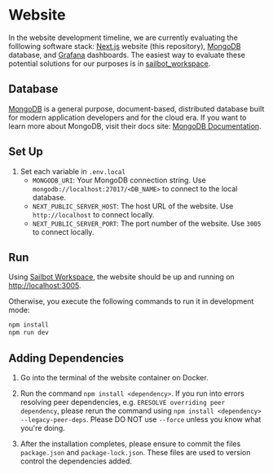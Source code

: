 # Website

In the website development timeline, we are currently evaluating the folllowing software stack:
[Next.js](https://nextjs.org/) website (this repository), [MongoDB](https://www.mongodb.com/) database, and
[Grafana](https://grafana.com/) dashboards.
The easiest way to evaluate these potential solutions for our purposes is in [sailbot_workspace](https://github.com/UBCSailbot/sailbot_workspace).

## Database

[MongoDB](https://www.mongodb.com/) is a general purpose, document-based, distributed database built for modern application
developers and for the cloud era. If you want to learn more about MongoDB, visit their docs site: [MongoDB Documentation](https://docs.mongodb.com/).

## Set Up

1. Set each variable in `.env.local`
    - `MONGODB_URI`: Your MongoDB connection string. Use `mongodb://localhost:27017/<DB_NAME>` to connect to the local database.
    - `NEXT_PUBLIC_SERVER_HOST`: The host URL of the website. Use `http://localhost` to connect locally.
    - `NEXT_PUBLIC_SERVER_PORT`: The port number of the website. Use `3005` to connect locally.

## Run

Using [Sailbot Workspace](https://github.com/UBCSailbot/sailbot_workspace),
the website should be up and running on [http://localhost:3005](http://localhost:3005).

Otherwise, you execute the following commands to run it in development mode:

```bash
npm install
npm run dev
```

## Adding Dependencies

1. Go into the terminal of the website container on Docker.

2. Run the command `npm install <dependency>`. If you run into errors resolving peer dependencies, e.g.
`ERESOLVE overriding peer dependency`, please rerun the command using `npm install <dependency> --legacy-peer-deps`.
Please DO NOT use `--force` unless you know what you're doing.

3. After the installation completes, please ensure to commit the files `package.json` and `package-lock.json`. These
files are used to version control the dependencies added.
